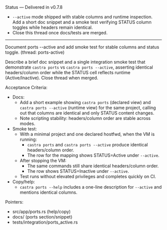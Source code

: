 Status — Delivered in v0.7.8

- `--active` mode shipped with stable columns and runtime inspection. Add a short doc snippet and a smoke test verifying STATUS column toggles while headers remain identical.
- Close this thread once docs/tests are merged.

---

Document ports --active and add smoke test for stable columns and status toggle. (thread: ports-active)

Describe a brief doc snippet and a single integration smoke test that demonstrate `castra ports` vs `castra ports --active`, asserting identical headers/column order while the STATUS cell reflects runtime (Active/Inactive). Close thread when merged.

Acceptance Criteria:
- Docs:
  - Add a short example showing `castra ports` (declared view) and `castra ports --active` (runtime view) for the same project, calling out that columns are identical and only STATUS content changes.
  - Note scripting stability: headers/column order are stable across modes.
- Smoke test:
  - With a minimal project and one declared hostfwd, when the VM is running:
    - `castra ports` and `castra ports --active` produce identical headers/column order.
    - The row for the mapping shows STATUS=Active under `--active`.
  - After stopping the VM:
    - The same commands still share identical headers/column order.
    - The row shows STATUS=Inactive under `--active`.
  - Test runs without elevated privileges and completes quickly on CI.
- Copy/help:
  - `castra ports --help` includes a one-line description for `--active` and mentions identical columns.

Pointers:
- src/app/ports.rs (help/copy)
- docs/ (ports section/snippet)
- tests/integration/ports_active.rs